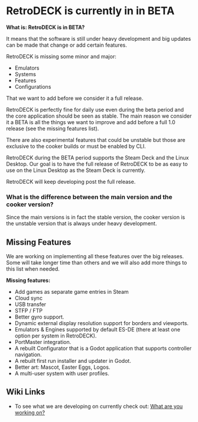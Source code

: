 # RetroDECK is currently in in BETA

**What is: RetroDECK is in BETA?**

It means that the software is still under heavy development and big updates can be made that change or add certain features.

RetroDECK is missing some minor and major:

- Emulators
- Systems
- Features
- Configurations

That we want to add before we consider it a full release.

RetroDECK is perfectly fine for daily use even during the beta period and the core application should be seen as stable. The main reason we consider it a BETA is all the things we want to improve and add before a full 1.0 release (see the missing features list).

There are also experimental features that could be unstable but those are exclusive to the cooker builds or must be enabled by CLI.

RetroDECK during the BETA period supports the Steam Deck and the Linux Desktop. Our goal is to have the full release of RetroDECK to be as easy to use on the Linux Desktop as the Steam Deck is currently.

RetroDECK will keep developing post the full release.

### What is the difference between the main version and the cooker version?

Since the main versions is in fact the stable version, the cooker version is the unstable version that is always under heavy development.

## Missing Features

We are working on implementing all these features over the big releases. Some will take longer time than others and we will also add more things to this list when needed.

**Missing features:**

- Add games as separate game entries in Steam
- Cloud sync
- USB transfer
- STFP / FTP
- Better gyro support.
- Dynamic external display resolution support for borders and viewports.
- Emulators & Engines supported by default ES-DE (there at least one option per system in RetroDECK).
- PortMaster integration.
- A rebuilt Configurator that is a Godot application that supports controller navigation.
- A rebuilt first run installer and updater in Godot.
- Better art: Mascot, Easter Eggs, Logos.
- A multi-user system with user profiles.

## Wiki Links

- To see what we are developing on currently check out: [What are you working on?](../wiki_development/general/what-are-you-working.on.md)
